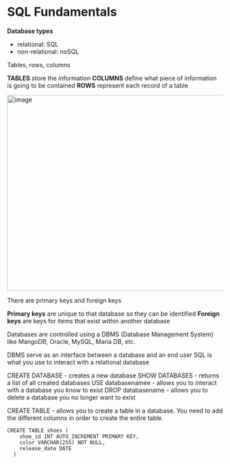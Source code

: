 
# SQL Fundamentals

**Database types**
  - relational: SQL
  - non-relational: noSQL

Tables, rows, columns

**TABLES** store the information
**COLUMNS** define what piece of information is going to be contained
**ROWS** represent each record of a table

<img width="837" height="456" alt="image" src="https://github.com/user-attachments/assets/2b84000a-b537-4ffd-b7bf-0d8a08e4d6dd" />


There are primary keys and foreign keys

**Primary keys** are unique to that database so they can be identified
**Foreign keys** are keys for items that exist within another database 

Databases are controlled using a DBMS (Database Management System) like MangoDB, Oracle, MySQL, Maria DB, etc. 

DBMS serve as an interface between a database and an end user
SQL is what you use to interact with a relational database

CREATE DATABASE - creates a new database
SHOW DATABASES - returns a list of all created databases
USE databasenamee - allows you to interact with a database you know to exist
DROP databasename - allows you to delete a database you no longer want to exist

CREATE TABLE - allows you to create a table in a database. You need to add the different columns in order to create the entire table. 
```
CREATE TABLE shoes (
    shoe_id INT AUTO_INCREMENT PRIMARY KEY,
    color VARCHAR(255) NOT NULL,
    release_date DATE
  )
```
  






